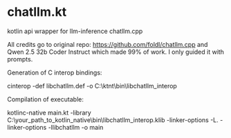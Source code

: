 # chatllm.kt
kotlin api wrapper for llm-inference chatllm.cpp

All credits go to original repo: https://github.com/foldl/chatllm.cpp and Qwen 2.5 32b Coder Instruct which made 99% of work. I only guided it with prompts.

Generation of C interop bindings:

cinterop -def libchatllm.def -o C:\ktnt\bin\libchatllm_interop

Compilation of executable:

kotlinc-native main.kt -library C:\your_path_to_kotlin_native\bin\libchatllm_interop.klib -linker-options -L. -linker-options -llibchatllm -o main
